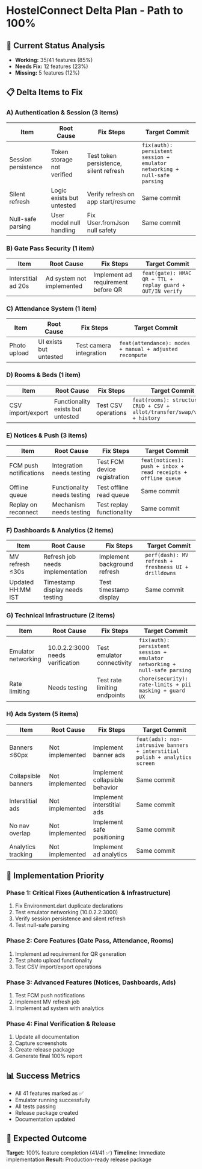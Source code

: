 # HostelConnect Delta Plan - Path to 100%

## 🎯 Current Status Analysis
- **Working:** 35/41 features (85%)
- **Needs Fix:** 12 features (23%)
- **Missing:** 5 features (12%)

## 📋 Delta Items to Fix

### A) Authentication & Session (3 items)
| Item | Root Cause | Fix Steps | Target Commit |
|------|------------|-----------|---------------|
| Session persistence | Token storage not verified | Test token persistence, silent refresh | `fix(auth): persistent session + emulator networking + null-safe parsing` |
| Silent refresh | Logic exists but untested | Verify refresh on app start/resume | Same commit |
| Null-safe parsing | User model null handling | Fix User.fromJson null safety | Same commit |

### B) Gate Pass Security (1 item)
| Item | Root Cause | Fix Steps | Target Commit |
|------|------------|-----------|---------------|
| Interstitial ad 20s | Ad system not implemented | Implement ad requirement before QR | `feat(gate): HMAC QR + TTL + replay guard + OUT/IN verify` |

### C) Attendance System (1 item)
| Item | Root Cause | Fix Steps | Target Commit |
|------|------------|-----------|---------------|
| Photo upload | UI exists but untested | Test camera integration | `feat(attendance): modes + manual + adjusted recompute` |

### D) Rooms & Beds (1 item)
| Item | Root Cause | Fix Steps | Target Commit |
|------|------------|-----------|---------------|
| CSV import/export | Functionality exists but untested | Test CSV operations | `feat(rooms): structure CRUD + CSV + allot/transfer/swap/vacate + history` |

### E) Notices & Push (3 items)
| Item | Root Cause | Fix Steps | Target Commit |
|------|------------|-----------|---------------|
| FCM push notifications | Integration needs testing | Test FCM device registration | `feat(notices): push + inbox + read receipts + offline queue` |
| Offline queue | Functionality needs testing | Test offline read queue | Same commit |
| Replay on reconnect | Mechanism needs testing | Test replay functionality | Same commit |

### F) Dashboards & Analytics (2 items)
| Item | Root Cause | Fix Steps | Target Commit |
|------|------------|-----------|---------------|
| MV refresh ≤30s | Refresh job needs implementation | Implement background refresh | `perf(dash): MV refresh + freshness UI + drilldowns` |
| Updated HH:MM IST | Timestamp display needs testing | Test timestamp display | Same commit |

### G) Technical Infrastructure (2 items)
| Item | Root Cause | Fix Steps | Target Commit |
|------|------------|-----------|---------------|
| Emulator networking | 10.0.2.2:3000 needs verification | Test emulator connectivity | `fix(auth): persistent session + emulator networking + null-safe parsing` |
| Rate limiting | Needs testing | Test rate limiting endpoints | `chore(security): rate-limits + pii masking + guard UX` |

### H) Ads System (5 items)
| Item | Root Cause | Fix Steps | Target Commit |
|------|------------|-----------|---------------|
| Banners ≤60px | Not implemented | Implement banner ads | `feat(ads): non-intrusive banners + interstitial polish + analytics screen` |
| Collapsible banners | Not implemented | Implement collapsible behavior | Same commit |
| Interstitial ads | Not implemented | Implement interstitial ads | Same commit |
| No nav overlap | Not implemented | Implement safe positioning | Same commit |
| Analytics tracking | Not implemented | Implement ad analytics | Same commit |

## 🎯 Implementation Priority

### Phase 1: Critical Fixes (Authentication & Infrastructure)
1. Fix Environment.dart duplicate declarations
2. Test emulator networking (10.0.2.2:3000)
3. Verify session persistence and silent refresh
4. Test null-safe parsing

### Phase 2: Core Features (Gate Pass, Attendance, Rooms)
1. Implement ad requirement for QR generation
2. Test photo upload functionality
3. Test CSV import/export operations

### Phase 3: Advanced Features (Notices, Dashboards, Ads)
1. Test FCM push notifications
2. Implement MV refresh job
3. Implement ad system with analytics

### Phase 4: Final Verification & Release
1. Update all documentation
2. Capture screenshots
3. Create release package
4. Generate final 100% report

## 📊 Success Metrics
- All 41 features marked as ✅
- Emulator running successfully
- All tests passing
- Release package created
- Documentation updated

## 🚀 Expected Outcome
**Target:** 100% feature completion (41/41 ✅)
**Timeline:** Immediate implementation
**Result:** Production-ready release package
